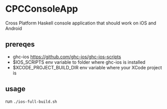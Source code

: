 # CPCConsoleApp
Cross Platform Haskell console application that should work on iOS and Android

## prereqes
- ghc-ios https://github.com/ghc-ios/ghc-ios-scripts
- $IOS_SCRIPTS env variable to folder where ghc-ios is installed
- $XCODE_PROJECT_BUILD_DIR env variable where your XCode project is


## usage
run `./ios-full-build.sh`
